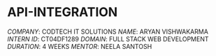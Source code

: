 # API-INTEGRATION

*COMPANY*: CODTECH IT SOLUTIONS
*NAME*: ARYAN VISHWAKARMA
*INTERN ID*: CT04DF1289
*DOMAIN*: FULL STACK WEB DEVELOPMENT
*DURATION*: 4 WEEKS
*MENTOR*: NEELA SANTOSH
